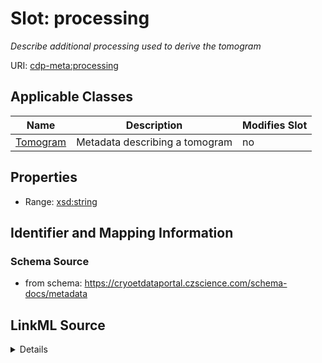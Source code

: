 # Slot: processing


_Describe additional processing used to derive the tomogram_



URI: [cdp-meta:processing](https://cryoetdataportal.czscience.com/schema/metadata/processing)



<!-- no inheritance hierarchy -->




## Applicable Classes

| Name | Description | Modifies Slot |
| --- | --- | --- |
[Tomogram](Tomogram.md) | Metadata describing a tomogram |  no  |







## Properties

* Range: [xsd:string](http://www.w3.org/2001/XMLSchema#string)





## Identifier and Mapping Information







### Schema Source


* from schema: https://cryoetdataportal.czscience.com/schema-docs/metadata




## LinkML Source

<details>
```yaml
name: processing
description: Describe additional processing used to derive the tomogram
from_schema: https://cryoetdataportal.czscience.com/schema-docs/metadata
exact_mappings:
- cdp-common:tomogram_processing
rank: 1000
alias: processing
owner: Tomogram
domain_of:
- Tomogram
range: string
inlined: true
inlined_as_list: true

```
</details>